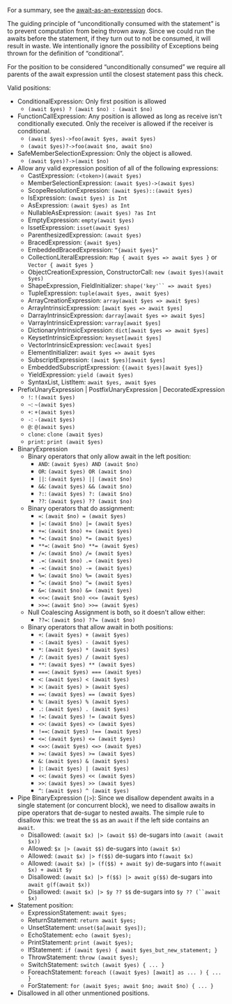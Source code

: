 For a summary, see the [await-as-an-expression](https://docs.hhvm.com/hack/asynchronous-operations/await-as-an-expression) docs.

The guiding principle of “unconditionally consumed with the statement” is to prevent computation from being thrown away. Since we could run the awaits before the statement, if they turn out to not be consumed, it will result in waste. We intentionally ignore the possibility of Exceptions being thrown for the definition of “conditional”.

For the position to be considered “unconditionally consumed” we require all parents of the await expression until the closest statement pass this check.

Valid positions:

* ConditionalExpression: Only first position is allowed
    * `(await $yes) ? (await $no) : (await $no)`
* FunctionCallExpression: Any position is allowed as long as receive isn't conditionally executed. Only the receiver is allowed if the receiver is conditional.
    * `(await $yes)->foo(await $yes, await $yes)`
    * `(await $yes)?->foo(await $no, await $no)`
* SafeMemberSelectionExpression: Only the object is allowed.
    * `(await $yes)?->(await $no)`
* Allow any valid expression position of all of the following expressions:
    * CastExpression: `(<token>)(await $yes)`
    * MemberSelectionExpression: `(await $yes)->(await $yes)`
    * ScopeResolutionExpression: `(await $yes)::(await $yes)`
    * IsExpression: `(await $yes) is Int`
    * AsExpression: `(await $yes) as Int`
    * NullableAsExpression: `(await $yes) ?as Int`
    * EmptyExpression: `empty(await $yes)`
    * IssetExpression: `isset(await $yes)`
    * ParenthesizedExpression: `(await $yes)`
    * BracedExpression: `{await $yes}`
    * EmbeddedBracedExpression: `“{await $yes}"`
    * CollectionLiteralExpression: `Map { await $yes => await $yes }` or `Vector { await $yes }`
    * ObjectCreationExpression, ConstructorCall: `new (await $yes)(await $yes)`
    * ShapeExpression, FieldInitializer: `shape('key'`` => await $yes)`
    * TupleExpression: `tuple(await $yes, await $yes)`
    * ArrayCreationExpression: `array(await $yes => await $yes)`
    * ArrayIntrinsicExpression: `[await $yes => await $yes]`
    * DarrayIntrinsicExpression: `darray[await $yes => await $yes]`
    * VarrayIntrinsicExpression: `varray[await $yes]`
    * DictionaryIntrinsicExpression: `dict[await $yes => await $yes]`
    * KeysetIntrinsicExpression: `keyset[await $yes]`
    * VectorIntrinsicExpression: `vec[await $yes]`
    * ElementInitializer: `await $yes => await $yes`
    * SubscriptExpression: `(await $yes)[await $yes]`
    * EmbeddedSubscriptExpression: `{(await $yes)[await $yes]}`
    * YieldExpression: `yield (await $yes)`
    * SyntaxList, ListItem: `await $yes, await $yes`
* PrefixUnaryExpression | PostfixUnaryExpression | DecoratedExpression
    * `!`: `!(await $yes)`
    * `~`: `~(await $yes)`
    * `+`: `+(await $yes)`
    * `-`: `-(await $yes)`
    * `@`: `@(await $yes)`
    * `clone`: `clone (await $yes)`
    * `print`: `print (await $yes)`
* BinaryExpression
    * Binary operators that only allow await in the left position:
        * `AND`: `(await $yes) AND (await $no)`
        * `OR`: `(await $yes) OR (await $no)`
        * `||`: `(await $yes) || (await $no)`
        * `&&`: `(await $yes) && (await $no)`
        * `?:`: `(await $yes) ?: (await $no)`
        * `??`: `(await $yes) ?? (await $no)`
    * Binary operators that do assignment:
        * `=`: `(await $no) = (await $yes)`
        * `|=`: `(await $no) |= (await $yes)`
        * `+=`: `(await $no) += (await $yes)`
        * `*=`: `(await $no) *= (await $yes)`
        * `**=`: `(await $no) **= (await $yes)`
        * `/=`: `(await $no) /= (await $yes)`
        * `.=`: `(await $no) .= (await $yes)`
        * `-=`: `(await $no) -= (await $yes)`
        * `%=`: `(await $no) %= (await $yes)`
        * `^=`: `(await $no) ^= (await $yes)`
        * `&=`: `(await $no) &= (await $yes)`
        * `<<=`: `(await $no) <<= (await $yes)`
        * `>>=`: `(await $no) >>= (await $yes)`
    * Null Coalescing Assignment is both, so it doesn't allow either:
        * `??=`: `(await $no) ??= (await $no)`
    * Binary operators that allow await in both positions:
        * `+`: `(await $yes) + (await $yes)`
        * `-`: `(await $yes) - (await $yes)`
        * `*`: `(await $yes) * (await $yes)`
        * `/`: `(await $yes) / (await $yes)`
        * `**`: `(await $yes) ** (await $yes)`
        * `===`: `(await $yes) === (await $yes)`
        * `<`: `(await $yes) < (await $yes)`
        * `>`: `(await $yes) > (await $yes)`
        * `==`: `(await $yes) == (await $yes)`
        * `%`: `(await $yes) % (await $yes)`
        * `.`: `(await $yes) . (await $yes)`
        * `!=`: `(await $yes) != (await $yes)`
        * `<>`: `(await $yes) <> (await $yes)`
        * `!==`: `(await $yes) !== (await $yes)`
        * `<=`: `(await $yes) <= (await $yes)`
        * `<=>`: `(await $yes) <=> (await $yes)`
        * `>=`: `(await $yes) >= (await $yes)`
        * `&`: `(await $yes) & (await $yes)`
        * `|`: `(await $yes) | (await $yes)`
        * `<<`: `(await $yes) << (await $yes)`
        * `>>`: `(await $yes) >> (await $yes)`
        * `^`: `(await $yes) ^ (await $yes)`
* Pipe BinaryExpression (`|>`): Since we disallow dependent awaits in a single statement (or concurrent block), we need to disallow awaits in pipe operators that de-sugar to nested awaits. The simple rule to disallow this: we treat the `$$` as an `await` if the left side contains an `await`.
    * Disallowed: `(await $x) |> (await $$)` de-sugars into `(await (await $x))`
    * Allowed: `$x |> (await $$)` de-sugars into `(await $x)`
    * Allowed: `(await $x) |> f($$)` de-sugars into `f(await $x)`
    * Allowed: `(await $x) |> (f($$) + await $y)` de-sugars into `f(await $x) + await $y`
    * Disallowed: `(await $x) |> f($$) |> await g($$)` de-sugars into `await g(f(await $x))`
    * Disallowed: `(await $x) |> $y ?? $$` de-sugars into `$y ?? (``await $x)`
* Statement position:
    * ExpressionStatement: `await $yes;`
    * ReturnStatement: `return await $yes;`
    * UnsetStatement: `unset($a[await $yes]);`
    * EchoStatement: `echo (await $yes);`
    * PrintStatement: `print (await $yes);`
    * IfStatement: `if (await $yes) { await $yes_but_new_statement; }`
    * ThrowStatement: `throw (await $yes);`
    * SwitchStatement: `switch (await $yes) { ... }`
    * ForeachStatement: `foreach ((await $yes) [await] as ... ) { ... }`
    * ForStatement: `for (await $yes; await $no; await $no) { ... }`
* Disallowed in all other unmentioned positions.
